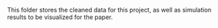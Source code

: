 This folder stores the cleaned data for this project, as well as simulation results to be visualized for the paper. 
